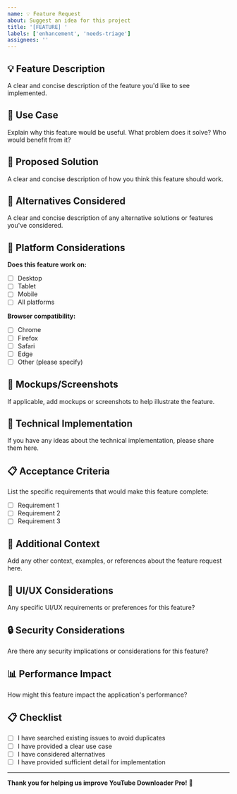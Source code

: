 ```yaml
---
name: 💡 Feature Request
about: Suggest an idea for this project
title: '[FEATURE] '
labels: ['enhancement', 'needs-triage']
assignees: ''
---
```


## 💡 Feature Description

A clear and concise description of the feature you'd like to see implemented.

## 🎯 Use Case

Explain why this feature would be useful. What problem does it solve? Who would benefit from it?

## 💭 Proposed Solution

A clear and concise description of how you think this feature should work.

## 🔄 Alternatives Considered

A clear and concise description of any alternative solutions or features you've considered.

## 📱 Platform Considerations

**Does this feature work on:**
- [ ] Desktop
- [ ] Tablet
- [ ] Mobile
- [ ] All platforms

**Browser compatibility:**
- [ ] Chrome
- [ ] Firefox
- [ ] Safari
- [ ] Edge
- [ ] Other (please specify)

## 📸 Mockups/Screenshots

If applicable, add mockups or screenshots to help illustrate the feature.

## 🔧 Technical Implementation

If you have any ideas about the technical implementation, please share them here.

## 📋 Acceptance Criteria

List the specific requirements that would make this feature complete:

- [ ] Requirement 1
- [ ] Requirement 2
- [ ] Requirement 3

## 📝 Additional Context

Add any other context, examples, or references about the feature request here.

## 🎨 UI/UX Considerations

Any specific UI/UX requirements or preferences for this feature?

## 🔒 Security Considerations

Are there any security implications or considerations for this feature?

## 📊 Performance Impact

How might this feature impact the application's performance?

## 📋 Checklist

- [ ] I have searched existing issues to avoid duplicates
- [ ] I have provided a clear use case
- [ ] I have considered alternatives
- [ ] I have provided sufficient detail for implementation

---

**Thank you for helping us improve YouTube Downloader Pro!** 🚀
